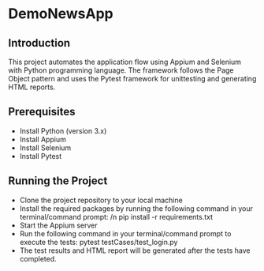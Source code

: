 # DemoNewsApp

## Introduction
This project automates the application flow using Appium and Selenium with Python programming language. The framework follows the Page Object pattern and uses the Pytest framework for unittesting and generating HTML reports.

## Prerequisites
* Install Python (version 3.x)
* Install Appium
* Install Selenium
* Install Pytest

## Running the Project
* Clone the project repository to your local machine
* Install the required packages by running the following command in your terminal/command prompt:
/n pip install -r requirements.txt
* Start the Appium server
* Run the following command in your terminal/command prompt to execute the tests:
pytest testCases/test_login.py
* The test results and HTML report will be generated after the tests have completed.
